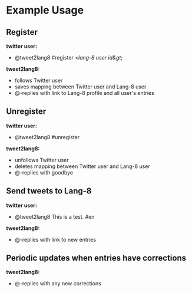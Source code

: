 # Example Usage

## Register

**twitter user:**

 -  @tweet2lang8 #register *&lt;lang-8 user id&gt*;

**tweet2lang8:**

 - follows Twitter user
 - saves mapping between Twitter user and Lang-8 user
 - @-replies with link to Lang-8 profile and all user's entries


## Unregister

**twitter user:**

 - @tweet2lang8 #unregister

**tweet2lang8:**

 - unfollows Twitter user
 - deletes mapping between Twitter user and Lang-8 user
 - @-replies with goodbye


## Send tweets to Lang-8

**twitter user:**

 - @tweet2lang8 This is a test. #en

**tweet2lang8:**

 - @-replies with link to new entries


## Periodic updates when entries have corrections

**tweet2lang8:**

 - @-replies with any new corrections

